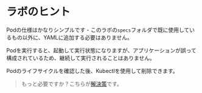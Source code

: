 # ラボのヒント

Podの仕様はかなりシンプルです - このラボの`specs`フォルダで既に使用しているもの以外に、YAMLに追加する必要はありません。

Podを実行すると、起動して実行状態になりますが、アプリケーションが誤って構成されているため、継続して実行されることはありません。

Podのライフサイクルを確認した後、Kubectlを使用して削除できます。

> もっと必要ですか？こちらが[解決策](solution_jp.md)です。

